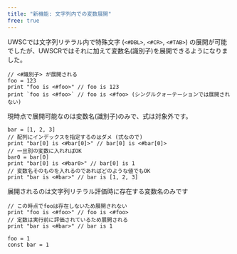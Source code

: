 ```yaml
---
title: "新機能: 文字列内での変数展開"
free: true
---
```


UWSCでは文字列リテラル内で特殊文字 (`<#DBL>`, `<#CR>`, `<#TAB>`) の展開が可能でしたが、UWSCRではそれに加えて変数名(識別子)を展開できるようになりました。

```stylus
// <#識別子> が展開される
foo = 123
print "foo is <#foo>" // foo is 123
print `foo is <#foo>` // foo is <#foo> (シングルクォーテーションでは展開されない)
```

現時点で展開可能なのは変数名(識別子)のみで、式は対象外です。

```stylus
bar = [1, 2, 3]
// 配列にインデックスを指定するのはダメ (式なので)
print "bar[0] is <#bar[0]>" // bar[0] is <#bar[0]>
// 一旦別の変数に入れればOK
bar0 = bar[0]
print "bar[0] is <#bar0>" // bar[0] is 1
// 変数名そのものを入れるのであればどのような値でもOK
print "bar is <#bar>" // bar is [1, 2, 3]
```

展開されるのは文字列リテラル評価時に存在する変数名のみです

```stylus
// この時点でfooは存在しないため展開されない
print "foo is <#foo>" // foo is <#foo>
// 定数は実行前に評価されているため展開される
print "bar is <#bar>" // bar is 1

foo = 1
const bar = 1
```